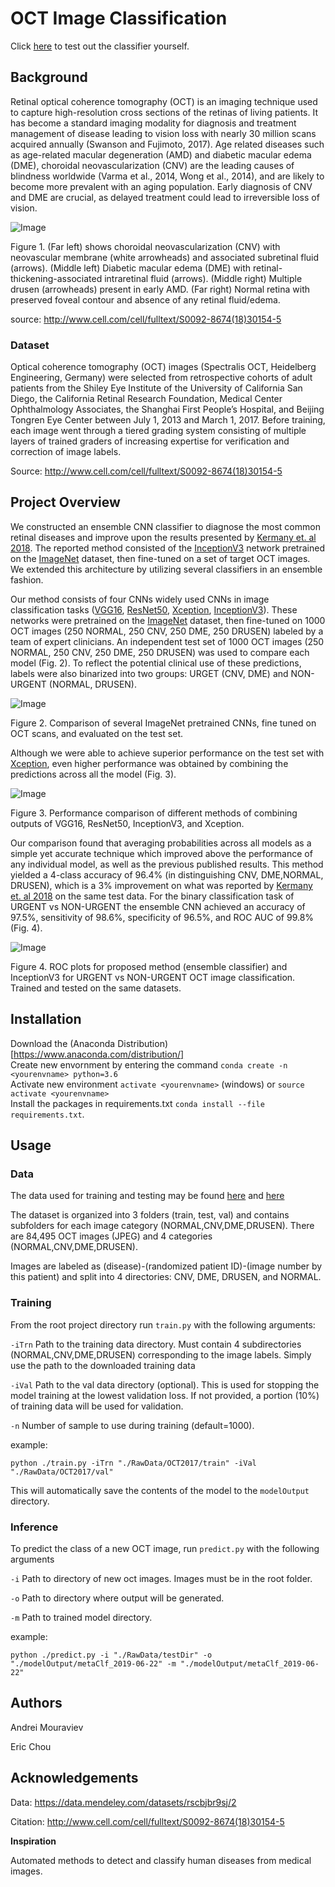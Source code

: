 ﻿# OCT Image Classification

Click [here](https://oct.eigenvolution.com/) to test out the classifier yourself.

## Background

Retinal optical coherence tomography (OCT) is an imaging technique used to capture high-resolution cross sections of the retinas of living patients. It has become a standard imaging modality for diagnosis and treatment management of disease leading to vision loss with nearly 30 million scans acquired annually (Swanson and Fujimoto, 2017). Age related diseases such as age-related macular degeneration (AMD) and diabetic macular edema (DME), choroidal neovascularization (CNV) are the leading causes of blindness worldwide (Varma et al., 2014, Wong et al., 2014), and are likely to become more prevalent with an aging population. Early diagnosis of CNV and DME are crucial, as delayed treatment could lead to irreversible loss of vision.

![Image](https://github.com/amourav/OCT-Image-Classification/blob/master/readMeImgs/oct.jpg)

Figure 1. (Far left) shows choroidal neovascularization (CNV) with neovascular membrane (white arrowheads) and associated subretinal fluid (arrows). (Middle left) Diabetic macular edema (DME) with retinal-thickening-associated intraretinal fluid (arrows). (Middle right) Multiple drusen (arrowheads) present in early AMD. (Far right) Normal retina with preserved foveal contour and absence of any retinal fluid/edema.

source: http://www.cell.com/cell/fulltext/S0092-8674(18)30154-5


### Dataset

Optical coherence tomography (OCT) images (Spectralis OCT, Heidelberg Engineering, Germany) were selected from retrospective cohorts of adult patients from the Shiley Eye Institute of the University of California San Diego, the California Retinal Research Foundation, Medical Center Ophthalmology Associates, the Shanghai First People’s Hospital, and Beijing Tongren Eye Center between July 1, 2013 and March 1, 2017. Before training, each image went through a tiered grading system consisting of multiple layers of trained graders of increasing expertise for verification and correction of image labels. 

Source: http://www.cell.com/cell/fulltext/S0092-8674(18)30154-5


## Project Overview

We constructed an ensemble CNN classifier to diagnose the most common retinal diseases and improve upon the results presented by [Kermany et. al 2018](https://www.cell.com/cell/fulltext/S0092-8674(18)30154-5). The reported method consisted of the [InceptionV3](https://arxiv.org/abs/1512.00567) network pretrained on the [ImageNet](http://www.image-net.org/) dataset, then fine-tuned on a set of target OCT images. We extended this architecture by utilizing several classifiers in an ensemble fashion.

Our method consists of four CNNs widely used CNNs in image classification tasks ([VGG16](https://arxiv.org/abs/1409.1556), [ResNet50](https://arxiv.org/abs/1512.03385), [Xception](https://arxiv.org/abs/1610.02357), [InceptionV3](https://arxiv.org/abs/1512.00567)). These networks were pretrained on the [ImageNet](http://www.image-net.org/) dataset, then fine-tuned on 1000 OCT images (250 NORMAL, 250 CNV, 250 DME, 250 DRUSEN) labeled by a team of expert clinicians. An independent test set of 1000 OCT images (250 NORMAL, 250 CNV, 250 DME, 250 DRUSEN) was used to compare each model (Fig. 2). To reflect the potential clinical use of these predictions, labels were also binarized into two groups: URGET (CNV, DME) and NON-URGENT (NORMAL, DRUSEN).

![Image](https://github.com/amourav/OCT-Image-Classification/blob/master/readMeImgs/comparison.png)

Figure 2. Comparison of several ImageNet pretrained CNNs, fine tuned on OCT scans, and evaluated on the test set.


Although we were able to achieve superior performance on the test set with [Xception](https://arxiv.org/abs/1610.02357), even higher performance was obtained by combining the predictions across all the model (Fig. 3).

![Image](https://github.com/amourav/OCT-Image-Classification/blob/master/readMeImgs/meta.png)

Figure 3. Performance comparison of different methods of combining outputs of VGG16, ResNet50, InceptionV3, and Xception.


Our comparison found that averaging probabilities across all models as a simple yet accurate technique which improved above the performance of any individual model, as well as the previous published results. This method yielded a 4-class accuracy of 96.4% (in distinguishing CNV, DME,NORMAL, DRUSEN), which is a 3% improvement on what was reported by [Kermany et. al 2018](https://www.cell.com/cell/fulltext/S0092-8674(18)30154-5) on the same test data. For the binary classification task of URGENT vs NON-URGENT the ensemble CNN achieved an accuracy of 97.5%, sensitivity of 98.6%, specificity of 96.5%, and ROC AUC of 99.8% (Fig. 4). 

![Image](https://github.com/amourav/OCT-Image-Classification/blob/master/readMeImgs/roc.png)

Figure 4. ROC plots for proposed method (ensemble classifier) and InceptionV3 for URGENT vs NON-URGENT OCT image classification. Trained and tested on the same datasets.


## Installation

Download the (Anaconda Distribution)[https://www.anaconda.com/distribution/] <br/>
Create new envornment by entering the command `conda create -n <yourenvname> python=3.6` <br/>
Activate new environment `activate <yourenvname>` (windows) or `source activate <yourenvname>` <br/>
Install the packages in requirements.txt `conda install --file requirements.txt`. <br/>

## Usage

### Data

The data used for training and testing may be found [here](https://data.mendeley.com/datasets/rscbjbr9sj/2) and [here](https://www.kaggle.com/paultimothymooney/kermany2018)

The dataset is organized into 3 folders (train, test, val) and contains subfolders for each image category (NORMAL,CNV,DME,DRUSEN). There are 84,495 OCT images (JPEG) and 4 categories (NORMAL,CNV,DME,DRUSEN).

Images are labeled as (disease)-(randomized patient ID)-(image number by this patient) and split into 4 directories: CNV, DME, DRUSEN, and NORMAL.

### Training

From the root project directory run `train.py` with the following arguments:

`-iTrn` Path to the training data directory. Must contain 4 subdirectories (NORMAL,CNV,DME,DRUSEN) corresponding to the image labels. Simply use the path to the downloaded training data

`-iVal` Path to the val data directory (optional). This is used for stopping the model training at the lowest validation loss. If not provided, a portion (10%) of training data will be used for validation.

`-n` Number of sample to use during training (default=1000).


example:
```
python ./train.py -iTrn "./RawData/OCT2017/train" -iVal "./RawData/OCT2017/val"
```


This will automatically save the contents of the model to the `modelOutput` directory.

### Inference

To predict the class of a new OCT image, run `predict.py` with the following arguments

`-i` Path to directory of new oct images. Images must be in the root folder.


`-o` Path to directory where output will be generated.


`-m` Path to trained model directory.

example:
```
python ./predict.py -i "./RawData/testDir" -o "./modelOutput/metaClf_2019-06-22" -m "./modelOutput/metaClf_2019-06-22"
```



## Authors

Andrei Mouraviev

Eric Chou


## Acknowledgements

Data: https://data.mendeley.com/datasets/rscbjbr9sj/2

Citation: http://www.cell.com/cell/fulltext/S0092-8674(18)30154-5

**Inspiration**

Automated methods to detect and classify human diseases from medical images.
